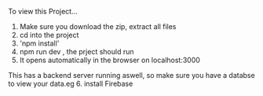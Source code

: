 
To view this Project...
1. Make sure you download the zip, extract all files
2. cd into the project
3. 'npm install'
4. npm run dev , the prject should run
5. It opens automatically in the browser on localhost:3000 

This has a backend server running aswell, so make sure you have a databse to view your data.eg
6. install Firebase

